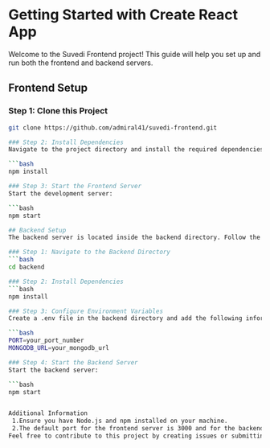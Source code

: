 # Getting Started with Create React App

Welcome to the Suvedi Frontend project! This guide will help you set up and run both the frontend and backend servers.

## Frontend Setup

### Step 1: Clone this Project

```bash
git clone https://github.com/admiral41/suvedi-frontend.git

### Step 2: Install Dependencies
Navigate to the project directory and install the required dependencies:

```bash
npm install

### Step 3: Start the Frontend Server
Start the development server:

```bash
npm start

## Backend Setup
The backend server is located inside the backend directory. Follow the steps below to set it up.

### Step 1: Navigate to the Backend Directory
```bash
cd backend

### Step 2: Install Dependencies
```bash
npm install

### Step 3: Configure Environment Variables
Create a .env file in the backend directory and add the following information:

```bash
PORT=your_port_number
MONGODB_URL=your_mongodb_url

### Step 4: Start the Backend Server
Start the backend server:

```bash
npm start


Additional Information
 1.Ensure you have Node.js and npm installed on your machine.
 2.The default port for the frontend server is 3000 and for the backend server is 5000.
Feel free to contribute to this project by creating issues or submitting pull requests.


